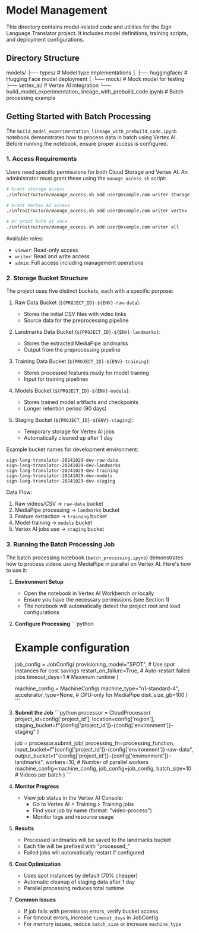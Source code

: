 # Model Management

This directory contains model-related code and utilities for the Sign Language Translator project. It includes model definitions, training scripts, and deployment configurations.

## Directory Structure

models/
├── types/ # Model type implementations
│ ├── huggingface/ # Hugging Face model deployment
│ └── mock/ # Mock model for testing
├── vertex_ai/ # Vertex AI integration
└── build_model_experimentation_lineage_with_prebuild_code.ipynb # Batch processing example

## Getting Started with Batch Processing

The `build_model_experimentation_lineage_with_prebuild_code.ipynb` notebook demonstrates how to process data in batch using Vertex AI. Before running the notebook, ensure proper access is configured.

### 1. Access Requirements

Users need specific permissions for both Cloud Storage and Vertex AI. An administrator must grant these using the `manage_access.sh` script:

```bash
# Grant storage access
./infrastructure/manage_access.sh add user@example.com writer storage

# Grant Vertex AI access
./infrastructure/manage_access.sh add user@example.com writer vertex

# Or grant both at once
./infrastructure/manage_access.sh add user@example.com writer all
```

Available roles:

- `viewer`: Read-only access
- `writer`: Read and write access
- `admin`: Full access including management operations

### 2. Storage Bucket Structure

The project uses five distinct buckets, each with a specific purpose:

1. Raw Data Bucket (`${PROJECT_ID}-${ENV}-raw-data`):

   - Stores the initial CSV files with video links
   - Source data for the preprocessing pipeline

2. Landmarks Data Bucket (`${PROJECT_ID}-${ENV}-landmarks`):

   - Stores the extracted MediaPipe landmarks
   - Output from the preprocessing pipeline

3. Training Data Bucket (`${PROJECT_ID}-${ENV}-training`):

   - Stores processed features ready for model training
   - Input for training pipelines

4. Models Bucket (`${PROJECT_ID}-${ENV}-models`):

   - Stores trained model artifacts and checkpoints
   - Longer retention period (90 days)

5. Staging Bucket (`${PROJECT_ID}-${ENV}-staging`):
   - Temporary storage for Vertex AI jobs
   - Automatically cleaned up after 1 day

Example bucket names for development environment:

```
sign-lang-translator-20241029-dev-raw-data
sign-lang-translator-20241029-dev-landmarks
sign-lang-translator-20241029-dev-training
sign-lang-translator-20241029-dev-models
sign-lang-translator-20241029-dev-staging
```

Data Flow:

1. Raw videos/CSV → `raw-data` bucket
2. MediaPipe processing → `landmarks` bucket
3. Feature extraction → `training` bucket
4. Model training → `models` bucket
5. Vertex AI jobs use → `staging` bucket

### 3. Running the Batch Processing Job

The batch processing notebook (`batch_processing.ipynb`) demonstrates how to process videos using MediaPipe in parallel on Vertex AI. Here's how to use it:

1. **Environment Setup**

   - Open the notebook in Vertex AI Workbench or locally
   - Ensure you have the necessary permissions (see Section 1)
   - The notebook will automatically detect the project root and load configurations

2. **Configure Processing** ```python

   # Example configuration

   job_config = JobConfig(
   provisioning_model="SPOT", # Use spot instances for cost savings
   restart_on_failure=True, # Auto-restart failed jobs
   timeout_days=1 # Maximum runtime
   )

   machine_config = MachineConfig(
   machine_type="n1-standard-4",
   accelerator_type=None, # CPU-only for MediaPipe
   disk_size_gb=100
   ) ```

3. **Submit the Job** ```python
   processor = CloudProcessor(
   project_id=config['project_id'],
   location=config['region'],
   staging_bucket=f"{config['project_id']}-{config['environment']}-staging"
   )

   job = processor.submit_job(
   processing_fn=processing_function,
   input_bucket=f"{config['project_id']}-{config['environment']}-raw-data",
   output_bucket=f"{config['project_id']}-{config['environment']}-landmarks",
   workers=10, # Number of parallel workers
   machine_config=machine_config,
   job_config=job_config,
   batch_size=10 # Videos per batch
   ) ```

4. **Monitor Progress**

   - View job status in the Vertex AI Console:
     - Go to Vertex AI > Training > Training jobs
     - Find your job by name (format: "video-process")
     - Monitor logs and resource usage

5. **Results**

   - Processed landmarks will be saved to the landmarks bucket
   - Each file will be prefixed with "processed\_"
   - Failed jobs will automatically restart if configured

6. **Cost Optimization**

   - Uses spot instances by default (70% cheaper)
   - Automatic cleanup of staging data after 1 day
   - Parallel processing reduces total runtime

7. **Common Issues**
   - If job fails with permission errors, verify bucket access
   - For timeout errors, increase `timeout_days` in JobConfig
   - For memory issues, reduce `batch_size` or increase `machine_type`
